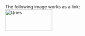 <!DOCTYPE html>
<html>
   <head>
      <title>HTML Image as link</title>
   </head>
   <body>
      The following image works as a link:<br>
      <a href="https://www.qries.com/">
         <img alt="Qries" src="https://upload.wikimedia.org/wikipedia/commons/8/8b/Trabbi_601-S_3828.jpg"
         width=150" height="70">
      </a>
   </body>
</html>
